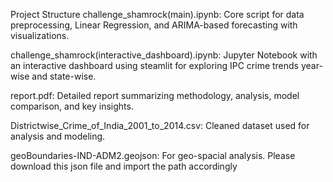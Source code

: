 Project Structure
challenge_shamrock(main).ipynb: Core script for data preprocessing, Linear Regression, and ARIMA-based forecasting with visualizations.

challenge_shamrock(interactive_dashboard).ipynb: Jupyter Notebook with an interactive dashboard using steamlit for exploring IPC crime trends year-wise and state-wise.

report.pdf: Detailed report summarizing methodology, analysis, model comparison, and key insights.

Districtwise_Crime_of_India_2001_to_2014.csv: Cleaned dataset used for analysis and modeling.

geoBoundaries-IND-ADM2.geojson: For geo-spacial analysis. Please download this json file and import the path accordingly
